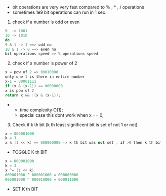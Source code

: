 - bit operations are very very fast compared to % , \* , / operations
- sometimes 1e9 bit operations can run in 1 sec.

1. check if a number is odd or even

```cpp
9  -> 1001
10 -> 1010
do
9 & 1 -> 1 ==> odd no
10 & 1 -> 0 ==> even no
bit operations speed >> % operations speed
```

2. check if a number is power of 2

```cpp
x = pow of 2 => 00010000
only one 1 is there in entire number
x-1 = 00001111
if (x & (x-1)) == 00000000
x is pow of 2
return x && !(x & (x-1));
```

- - time complexity O(1);
  - special case this dont work when x == 0,

3. Check if k th bit (k th least significent bit is set of not 1 or not)

```cpp
x = 000001000
k = 3
x & (1 << k) == 000000000 -> k th bit was not set , if >0 then k th bit was set
```

- TOGGLE K th BIT

```cpp
x = 000001000
k = 3
x ^= (1 << k)
000001000 ^ 000001000 = 000000000
000001000 ^ 000010000 = 000011000
```

- SET K th BIT
